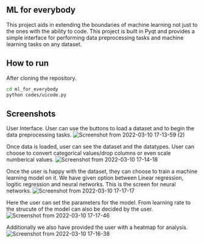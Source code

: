 ## ML for everybody

This project aids in extending the boundaries of machine learning not just to the ones with the ability to code. This project is built in Pyqt and provides a simple interface for performing data preprocessing tasks and machine learning tasks on any dataset.

## How to run
After cloning the repository.
```sh
cd ml_for_everybody
python codes/uicode.py
```

## Screenshots

User Interface. User can use the buttons to load a dataset and to begin the data preprocessing tasks.
![Screenshot from 2022-03-10 17-13-59 (2)](https://user-images.githubusercontent.com/43999912/157656920-d56cce13-1dcc-43d3-9e55-9668591504d7.png)

Once data is loaded, user can see the dataset and the datatypes. User can choose to convert categorical values/drop columns or even scale numberical values.
![Screenshot from 2022-03-10 17-14-18](https://user-images.githubusercontent.com/43999912/157656937-66eba70b-1fb1-494f-9532-953c8afc31d2.png)

Once the user is happy with the dataset, they can choose to train a machine learning model on it. We have given option between Linear regression, logitic regression and neural networks. This is the screen for neural networks.
![Screenshot from 2022-03-10 17-17-17](https://user-images.githubusercontent.com/43999912/157656959-96252e0c-ed63-47a6-82f5-2213453a248c.png)

Here the user can set the parameters for the model. From learning rate to the strucute of the model can also be decided by the user.
![Screenshot from 2022-03-10 17-17-46](https://user-images.githubusercontent.com/43999912/157657084-adc89875-e664-4f00-a8c7-4db1a7841705.png)

Additionally we also have provided the user with a heatmap for analysis.
![Screenshot from 2022-03-10 17-16-38](https://user-images.githubusercontent.com/43999912/157657090-bf19f357-fba3-42c9-b9a1-13a2cf2b4213.png)
